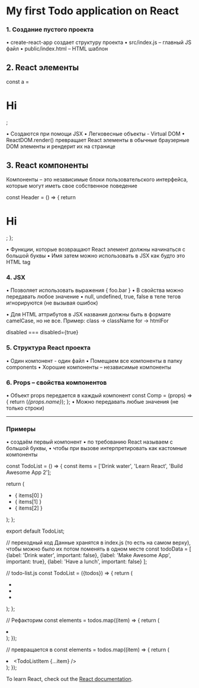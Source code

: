 # My first Todo application on React

### 1. Создание пустого проекта
• create-react-app создает структуру проекта
• src/index.js – главный JS файл
• public/index.html – HTML шаблон

## 2. React элементы
const a = <h1>Hi</h1>;

• Создаются при помощи JSX
• Легковесные объекты - Virtual DOM
• ReactDOM.render() превращает React элементы в обычные браузерные DOM элементы и рендерит их на странице

## 3. React компоненты
Компоненты – это независимые блоки пользовательского интерфейса, которые могут иметь свое собственное поведение

const Header = () => {
  return <h1>Hi</h1>;
};

• Функции, которые возвращают React элемент должны начинаться с большой буквы
• Имя затем можно использовать в JSX как будто это HTML tag

### 4. JSX
• Позволяет использовать выражения { foo.bar }
• В свойства можно передавать любое значение
• null, undefined, true, false в теле тегов игнорируются (не вызывая ошибок)

• Для HTML аттрибутов в JSX названия должны быть в формате camelCase, но не все.
Пример:
class -> className
for -> htmlFor

disabled === disabled={true}

### 5. Структура React проекта
• Один компонент - один файл
• Помещаем все компоненты в папку components
• Хорошие компоненты – независимые компоненты

### 6. Props – свойства компонентов
• Объект props передается в каждый компонент
const Comp = (props) => {
  return (<i>{props.name}</i>);
};
• Можно передавать любые значения (не только строки)

---
### Примеры
• создаём первый компонент
• по требованию React называем с большой буквы,
• чтобы при вызове интерпретировать как кастомные компоненты

const TodoList = () => {
  const items = ['Drink water', 'Learn React', 'Build Awesome App 2'];

  return (
    <ul>
      <li>{ items[0] }</li>
      <li>{ items[1] }</li>
      <li>{ items[2] }</li>
    </ul>
  );
};

export default TodoList;

// переходный код
Данные хранятся в index.js (то есть на самом верху), чтобы можно было их 
потом поменять в одном месте
const todoData = [
  {label: 'Drink water', important: false},
  {label: 'Make Awesome App', important: true},
  {label: 'Have a lunch', important: false}
];

// todo-list.js
const TodoList = ({todos}) => {
  return (
    <ul>
      <li><TodoListItem label={todos[0].label} important={todos[0].important} /></li>
      <li><TodoListItem label={todos[1].label} important={todos[1].important} /></li>
      <li><TodoListItem label={todos[2].label} important={todos[2].important} /></li>
    </ul>
  );
};

// Рефакторим
const elements = todos.map((item) => {
  return (
    <li>
      <TodoListItem
        label={item.label}
        important={item.important} />
    </li>
  );
});

// превращается в
const elements = todos.map((item) => {
  return (
    <li>
      <TodoListItem {...item} />
    </li>
  );
});


To learn React, check out the [React documentation](https://reactjs.org/).